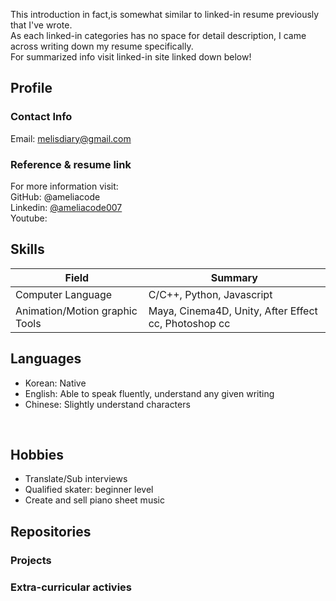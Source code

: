 This introduction in fact,is somewhat similar to linked-in resume previously that I've wrote.  
As each linked-in categories has no space for detail description, I came across writing down my resume specifically.  
For summarized info visit linked-in site linked down below!  

## Profile
### Contact Info
Email: melisdiary@gmail.com

### Reference & resume link
For more information visit:  
GitHub: @ameliacode  
Linkedin: [@ameliacode007](https://www.linkedin.com/in/ameliacode007/)  
Youtube: 

## Skills
|  Field  | Summary  | 
|---|---|
| Computer Language  |  C/C++,  Python,  Javascript  |
| Animation/Motion graphic Tools  | Maya, Cinema4D, Unity, After Effect cc, Photoshop cc | 
 

## Languages
* Korean: Native   
* English: Able to speak fluently, understand any given writing   
* Chinese: Slightly understand characters  
<br>

## Hobbies  
* Translate/Sub interviews  
* Qualified skater: beginner level
* Create and sell piano sheet music

## Repositories
### Projects

### Extra-curricular activies


